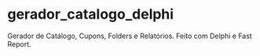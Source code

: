 # gerador_catalogo_delphi
Gerador de Catálogo, Cupons, Folders e Relatórios. Feito com Delphi e Fast Report.
